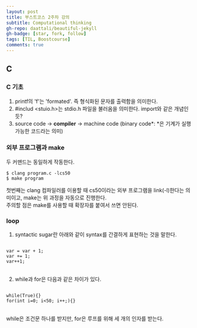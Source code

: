 ```yaml
---
layout: post
title: 부스트코스 2주차 강의
subtitle: Computational thinking
gh-repo: daattali/beautiful-jekyll
gh-badge: [star, fork, follow]
tags: [TIL, Boostcourse]
comments: true
---
```


## C
### C 기초 
1. printf의 'f'는 'formated'. 즉 형식화된 문자를 출력함을 의미한다.
2. &#35;includ <stuio.h>는 stdio.h 파일을 불러옴을 의미한다. import와 같은 개념인 듯?
3. source code &#8594; **compiler** &#8594; machine code (binary code*: *은 기계가 실행 가능한 코드라는 의미)

### 외부 프로그램과 make

두 커맨드는 동일하게 작동한다.

    $ clang program.c -lcs50
    $ make program


첫번째는 clang 컴파일러를 이용할 때 cs50이라는 외부 프로그램을 link(-l)한다는 의미이고, make는 위 과정을 자동으로 진행한다.  
주의할 점은 make를 사용할 때 확장자를 붙여서 쓰면 안된다.

### loop
1. syntactic sugar란 아래와 같이 syntax를 간결하게 표현하는 것을 말한다.

<pre>
<code>
var = var + 1;    
var += 1;
var++1;
</code>
</pre>
  
2. while과 for은 다음과 같은 차이가 있다.  

<pre>
<code>
while(True){}    
for(int i=0; i<50; i++;){}
</code>
</pre>    
  
while은 조건문 하나를 받지만, for은 루프를 위해 세 개의 인자를 받는다.  
   
